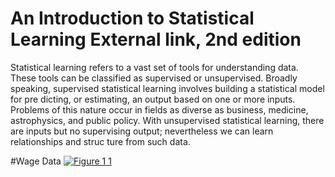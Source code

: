 # An Introduction to Statistical Learning External link, 2nd edition 
Statistical learning refers to a vast set of tools for understanding data. These
 tools can be classified as supervised or unsupervised. Broadly speaking,
 supervised statistical learning involves building a statistical model for pre
dicting, or estimating, an output based on one or more inputs. Problems of
 this nature occur in fields as diverse as business, medicine, astrophysics, and
 public policy. With unsupervised statistical learning, there are inputs but
 no supervising output; nevertheless we can learn relationships and struc
ture from such data.



#Wage Data
[
![Figure 1 1](https://github.com/user-attachments/assets/7a798382-c849-4284-a139-69d248608a17)
](url)
